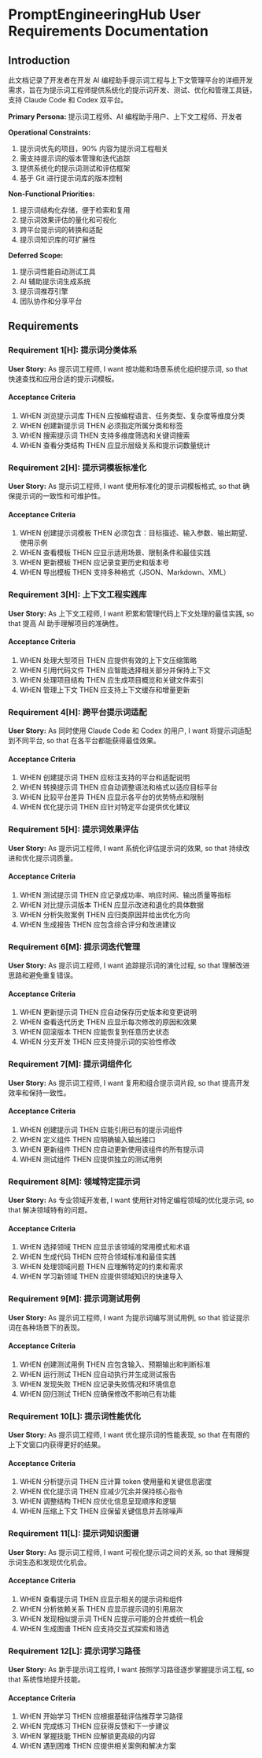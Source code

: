 # PromptEngineeringHub User Requirements Documentation

## Introduction

此文档记录了开发者在开发 AI 编程助手提示词工程与上下文管理平台的详细开发需求，旨在为提示词工程师提供系统化的提示词开发、测试、优化和管理工具链，支持 Claude Code 和 Codex 双平台。

**Primary Persona:** 提示词工程师、AI 编程助手用户、上下文工程师、开发者

**Operational Constraints:**
1. 提示词优先的项目，90% 内容为提示词工程相关
2. 需支持提示词的版本管理和迭代追踪
3. 提供系统化的提示词测试和评估框架
4. 基于 Git 进行提示词库的版本控制

**Non-Functional Priorities:**
1. 提示词结构化存储，便于检索和复用
2. 提示词效果评估的量化和可视化
3. 跨平台提示词的转换和适配
4. 提示词知识库的可扩展性

**Deferred Scope:**
1. 提示词性能自动测试工具
2. AI 辅助提示词生成系统
3. 提示词推荐引擎
4. 团队协作和分享平台

## Requirements

### Requirement 1[H]: 提示词分类体系

**User Story:** As 提示词工程师, I want 按功能和场景系统化组织提示词, so that 快速查找和应用合适的提示词模板。

#### Acceptance Criteria

1. WHEN 浏览提示词库 THEN 应按编程语言、任务类型、复杂度等维度分类
2. WHEN 创建新提示词 THEN 必须指定所属分类和标签
3. WHEN 搜索提示词 THEN 支持多维度筛选和关键词搜索
4. WHEN 查看分类结构 THEN 应显示层级关系和提示词数量统计

### Requirement 2[H]: 提示词模板标准化

**User Story:** As 提示词工程师, I want 使用标准化的提示词模板格式, so that 确保提示词的一致性和可维护性。

#### Acceptance Criteria

1. WHEN 创建提示词模板 THEN 必须包含：目标描述、输入参数、输出期望、使用示例
2. WHEN 查看模板 THEN 应显示适用场景、限制条件和最佳实践
3. WHEN 更新模板 THEN 应记录变更历史和版本号
4. WHEN 导出模板 THEN 支持多种格式（JSON、Markdown、XML）

### Requirement 3[H]: 上下文工程实践库

**User Story:** As 上下文工程师, I want 积累和管理代码上下文处理的最佳实践, so that 提高 AI 助手理解项目的准确性。

#### Acceptance Criteria

1. WHEN 处理大型项目 THEN 应提供有效的上下文压缩策略
2. WHEN 引用代码文件 THEN 应智能选择相关部分并保持上下文
3. WHEN 处理项目结构 THEN 应生成项目概览和关键文件索引
4. WHEN 管理上下文 THEN 应支持上下文缓存和增量更新

### Requirement 4[H]: 跨平台提示词适配

**User Story:** As 同时使用 Claude Code 和 Codex 的用户, I want 将提示词适配到不同平台, so that 在各平台都能获得最佳效果。

#### Acceptance Criteria

1. WHEN 创建提示词 THEN 应标注支持的平台和适配说明
2. WHEN 转换提示词 THEN 应自动调整语法和格式以适应目标平台
3. WHEN 比较平台差异 THEN 应显示各平台的优势特点和限制
4. WHEN 优化提示词 THEN 应针对特定平台提供优化建议

### Requirement 5[H]: 提示词效果评估

**User Story:** As 提示词工程师, I want 系统化评估提示词的效果, so that 持续改进和优化提示词质量。

#### Acceptance Criteria

1. WHEN 测试提示词 THEN 应记录成功率、响应时间、输出质量等指标
2. WHEN 对比提示词版本 THEN 应显示改进和退化的具体数据
3. WHEN 分析失败案例 THEN 应归类原因并给出优化方向
4. WHEN 生成报告 THEN 应包含综合评分和改进建议

### Requirement 6[M]: 提示词迭代管理

**User Story:** As 提示词工程师, I want 追踪提示词的演化过程, so that 理解改进思路和避免重复错误。

#### Acceptance Criteria

1. WHEN 更新提示词 THEN 应自动保存历史版本和变更说明
2. WHEN 查看迭代历史 THEN 应显示每次修改的原因和效果
3. WHEN 回滚版本 THEN 应能恢复到任意历史状态
4. WHEN 分支开发 THEN 应支持提示词的实验性修改

### Requirement 7[M]: 提示词组件化

**User Story:** As 提示词工程师, I want 复用和组合提示词片段, so that 提高开发效率和保持一致性。

#### Acceptance Criteria

1. WHEN 创建提示词 THEN 应能引用已有的提示词组件
2. WHEN 定义组件 THEN 应明确输入输出接口
3. WHEN 更新组件 THEN 应自动更新使用该组件的所有提示词
4. WHEN 测试组件 THEN 应提供独立的测试用例

### Requirement 8[M]: 领域特定提示词

**User Story:** As 专业领域开发者, I want 使用针对特定编程领域的优化提示词, so that 解决领域特有的问题。

#### Acceptance Criteria

1. WHEN 选择领域 THEN 应显示该领域的常用模式和术语
2. WHEN 生成代码 THEN 应符合领域标准和最佳实践
3. WHEN 处理领域问题 THEN 应理解特定的约束和需求
4. WHEN 学习新领域 THEN 应提供领域知识的快速导入

### Requirement 9[M]: 提示词测试用例

**User Story:** As 提示词工程师, I want 为提示词编写测试用例, so that 验证提示词在各种场景下的表现。

#### Acceptance Criteria

1. WHEN 创建测试用例 THEN 应包含输入、预期输出和判断标准
2. WHEN 运行测试 THEN 应自动执行并生成测试报告
3. WHEN 发现失败 THEN 应记录失败情况和环境信息
4. WHEN 回归测试 THEN 应确保修改不影响已有功能

### Requirement 10[L]: 提示词性能优化

**User Story:** As 提示词工程师, I want 优化提示词的性能表现, so that 在有限的上下文窗口内获得更好的结果。

#### Acceptance Criteria

1. WHEN 分析提示词 THEN 应计算 token 使用量和关键信息密度
2. WHEN 优化提示词 THEN 应减少冗余并保持核心指令
3. WHEN 调整结构 THEN 应优化信息呈现顺序和逻辑
4. WHEN 压缩上下文 THEN 应保留关键信息并去除噪声

### Requirement 11[L]: 提示词知识图谱

**User Story:** As 提示词工程师, I want 可视化提示词之间的关系, so that 理解提示词生态和发现优化机会。

#### Acceptance Criteria

1. WHEN 查看提示词 THEN 应显示相关的提示词和组件
2. WHEN 分析依赖关系 THEN 应显示提示词的引用层次
3. WHEN 发现相似提示词 THEN 应提示可能的合并或统一机会
4. WHEN 生成图谱 THEN 应支持交互式探索和筛选

### Requirement 12[L]: 提示词学习路径

**User Story:** As 新手提示词工程师, I want 按照学习路径逐步掌握提示词工程, so that 系统性地提升技能。

#### Acceptance Criteria

1. WHEN 开始学习 THEN 应根据基础评估推荐学习路径
2. WHEN 完成练习 THEN 应获得反馈和下一步建议
3. WHEN 掌握技能 THEN 应解锁更高级的内容
4. WHEN 遇到困难 THEN 应提供相关案例和解决方案